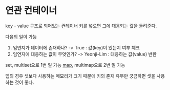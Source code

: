# 연관 컨테이너
key - value 구조로 되어있는 컨테이너
키를 넣으면 그에 대응되는 값을 돌려준다.

다음의 일이 가능
1. 임연지가 데이터에 존재하나? -> True : 값(key)이 있는지 여부 체크
2. 임연지에 대응하는 값이 무엇인가? -> Yeonji-Lim : 대응하는 값(value) 반환

set, multiset으로 1번 일 가능
[map](map), multimap으로 2번 일 가능

맵의 경우 셋보다 사용하는 메모리가 크기 때문에 키의 존재 유무만 궁금하면 셋을 사용하는 것이 좋다.